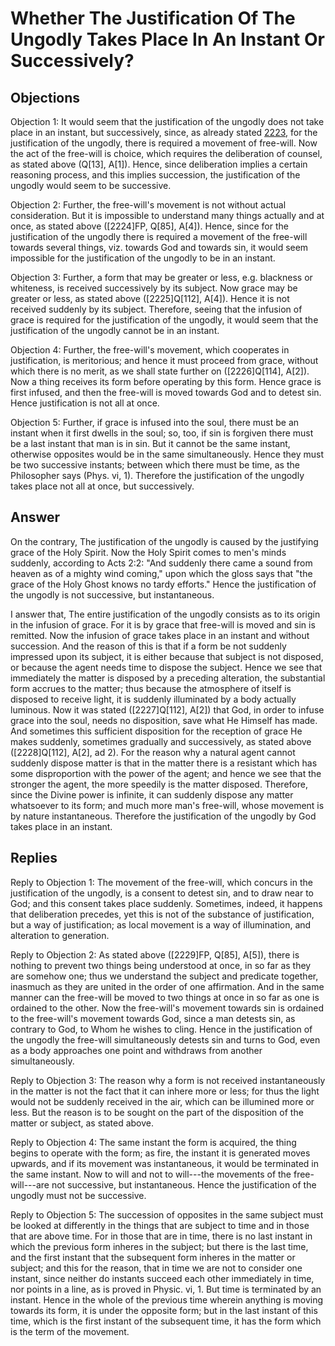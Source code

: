 # Whether The Justification Of The Ungodly Takes Place In An Instant Or Successively?

## Objections

Objection 1: It would seem that the justification of the ungodly does not take place in an instant, but successively, since, as already stated [2223](A[3]), for the justification of the ungodly, there is required a movement of free-will. Now the act of the free-will is choice, which requires the deliberation of counsel, as stated above (Q[13], A[1]). Hence, since deliberation implies a certain reasoning process, and this implies succession, the justification of the ungodly would seem to be successive.

Objection 2: Further, the free-will's movement is not without actual consideration. But it is impossible to understand many things actually and at once, as stated above ([2224]FP, Q[85], A[4]). Hence, since for the justification of the ungodly there is required a movement of the free-will towards several things, viz. towards God and towards sin, it would seem impossible for the justification of the ungodly to be in an instant.

Objection 3: Further, a form that may be greater or less, e.g. blackness or whiteness, is received successively by its subject. Now grace may be greater or less, as stated above ([2225]Q[112], A[4]). Hence it is not received suddenly by its subject. Therefore, seeing that the infusion of grace is required for the justification of the ungodly, it would seem that the justification of the ungodly cannot be in an instant.

Objection 4: Further, the free-will's movement, which cooperates in justification, is meritorious; and hence it must proceed from grace, without which there is no merit, as we shall state further on ([2226]Q[114], A[2]). Now a thing receives its form before operating by this form. Hence grace is first infused, and then the free-will is moved towards God and to detest sin. Hence justification is not all at once.

Objection 5: Further, if grace is infused into the soul, there must be an instant when it first dwells in the soul; so, too, if sin is forgiven there must be a last instant that man is in sin. But it cannot be the same instant, otherwise opposites would be in the same simultaneously. Hence they must be two successive instants; between which there must be time, as the Philosopher says (Phys. vi, 1). Therefore the justification of the ungodly takes place not all at once, but successively.

## Answer

On the contrary, The justification of the ungodly is caused by the justifying grace of the Holy Spirit. Now the Holy Spirit comes to men's minds suddenly, according to Acts 2:2: "And suddenly there came a sound from heaven as of a mighty wind coming," upon which the gloss says that "the grace of the Holy Ghost knows no tardy efforts." Hence the justification of the ungodly is not successive, but instantaneous.

I answer that, The entire justification of the ungodly consists as to its origin in the infusion of grace. For it is by grace that free-will is moved and sin is remitted. Now the infusion of grace takes place in an instant and without succession. And the reason of this is that if a form be not suddenly impressed upon its subject, it is either because that subject is not disposed, or because the agent needs time to dispose the subject. Hence we see that immediately the matter is disposed by a preceding alteration, the substantial form accrues to the matter; thus because the atmosphere of itself is disposed to receive light, it is suddenly illuminated by a body actually luminous. Now it was stated ([2227]Q[112], A[2]) that God, in order to infuse grace into the soul, needs no disposition, save what He Himself has made. And sometimes this sufficient disposition for the reception of grace He makes suddenly, sometimes gradually and successively, as stated above ([2228]Q[112], A[2], ad 2). For the reason why a natural agent cannot suddenly dispose matter is that in the matter there is a resistant which has some disproportion with the power of the agent; and hence we see that the stronger the agent, the more speedily is the matter disposed. Therefore, since the Divine power is infinite, it can suddenly dispose any matter whatsoever to its form; and much more man's free-will, whose movement is by nature instantaneous. Therefore the justification of the ungodly by God takes place in an instant.

## Replies

Reply to Objection 1: The movement of the free-will, which concurs in the justification of the ungodly, is a consent to detest sin, and to draw near to God; and this consent takes place suddenly. Sometimes, indeed, it happens that deliberation precedes, yet this is not of the substance of justification, but a way of justification; as local movement is a way of illumination, and alteration to generation.

Reply to Objection 2: As stated above ([2229]FP, Q[85], A[5]), there is nothing to prevent two things being understood at once, in so far as they are somehow one; thus we understand the subject and predicate together, inasmuch as they are united in the order of one affirmation. And in the same manner can the free-will be moved to two things at once in so far as one is ordained to the other. Now the free-will's movement towards sin is ordained to the free-will's movement towards God, since a man detests sin, as contrary to God, to Whom he wishes to cling. Hence in the justification of the ungodly the free-will simultaneously detests sin and turns to God, even as a body approaches one point and withdraws from another simultaneously.

Reply to Objection 3: The reason why a form is not received instantaneously in the matter is not the fact that it can inhere more or less; for thus the light would not be suddenly received in the air, which can be illumined more or less. But the reason is to be sought on the part of the disposition of the matter or subject, as stated above.

Reply to Objection 4: The same instant the form is acquired, the thing begins to operate with the form; as fire, the instant it is generated moves upwards, and if its movement was instantaneous, it would be terminated in the same instant. Now to will and not to will---the movements of the free-will---are not successive, but instantaneous. Hence the justification of the ungodly must not be successive.

Reply to Objection 5: The succession of opposites in the same subject must be looked at differently in the things that are subject to time and in those that are above time. For in those that are in time, there is no last instant in which the previous form inheres in the subject; but there is the last time, and the first instant that the subsequent form inheres in the matter or subject; and this for the reason, that in time we are not to consider one instant, since neither do instants succeed each other immediately in time, nor points in a line, as is proved in Physic. vi, 1. But time is terminated by an instant. Hence in the whole of the previous time wherein anything is moving towards its form, it is under the opposite form; but in the last instant of this time, which is the first instant of the subsequent time, it has the form which is the term of the movement.